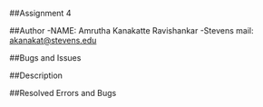##Assignment 4

##Author
-NAME: Amrutha Kanakatte Ravishankar
-Stevens mail: akanakat@stevens.edu

##Bugs and Issues


##Description

##Resolved Errors and Bugs
